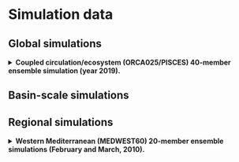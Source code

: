 # Simulation data

## Global simulations

<details>
  <summary><strong>Coupled circulation/ecosystem (ORCA025/PISCES) 40-member ensemble simulation (year 2019).</strong></summary>

<hr style="border:1px solid blue">

  * By: Mikhail Popov
  * Project: SEAMLESS
  * Storage machine: jean-zay (IDRIS)
  * Directory : /gpfsstore/rech/egi/uzx13pp/Ensembles
  * More details in SEAMLESS deliverable 3.4.

<hr style="border:1px solid blue">
</details>

## Basin-scale simulations

## Regional simulations

<details>
  <summary><strong>Western Mediterranean (MEDWEST60) 20-member ensemble simulations (February and March, 2010).</strong></summary>

<hr style="border:1px solid blue">

  * By: Stéphanie Leroux
  * Project: IMMERSE
  * Storage machine: jean-zay (IDRIS)
  * Directory : /gpfsstore/rech/egi/commun/MEDWEST60
  * More details in <a href="https://doi.org/10.5194/os-2022-11">Leroux et al., 2022</a>

<hr style="border:1px solid blue">
</details>

